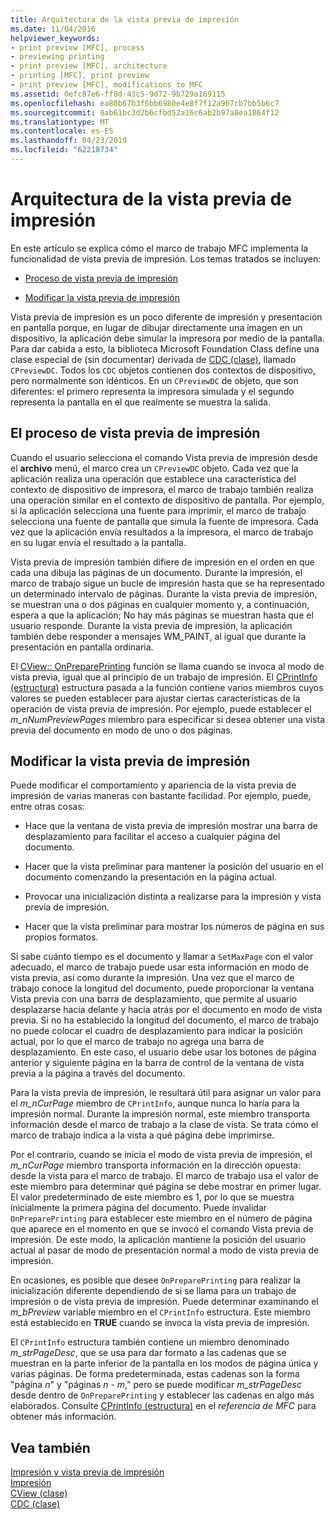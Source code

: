 ```yaml
---
title: Arquitectura de la vista previa de impresión
ms.date: 11/04/2016
helpviewer_keywords:
- print preview [MFC], process
- previewing printing
- print preview [MFC], architecture
- printing [MFC], print preview
- print preview [MFC], modifications to MFC
ms.assetid: 0efc87e6-ff8d-43c5-9d72-9b729a169115
ms.openlocfilehash: ea80b67b3f6bb6980e4e8f7f12a967cb7bb5b6c7
ms.sourcegitcommit: 0ab61bc3d2b6cfbd52a16c6ab2b97a8ea1864f12
ms.translationtype: MT
ms.contentlocale: es-ES
ms.lasthandoff: 04/23/2019
ms.locfileid: "62218734"
---
```

# <a name="print-preview-architecture"></a>Arquitectura de la vista previa de impresión

En este artículo se explica cómo el marco de trabajo MFC implementa la funcionalidad de vista previa de impresión. Los temas tratados se incluyen:

- [Proceso de vista previa de impresión](#_core_the_print_preview_process)

- [Modificar la vista previa de impresión](#_core_modifying_print_preview)

Vista previa de impresión es un poco diferente de impresión y presentación en pantalla porque, en lugar de dibujar directamente una imagen en un dispositivo, la aplicación debe simular la impresora por medio de la pantalla. Para dar cabida a esto, la biblioteca Microsoft Foundation Class define una clase especial de (sin documentar) derivada de [CDC (clase)](../mfc/reference/cdc-class.md), llamado `CPreviewDC`. Todos los `CDC` objetos contienen dos contextos de dispositivo, pero normalmente son idénticos. En un `CPreviewDC` de objeto, que son diferentes: el primero representa la impresora simulada y el segundo representa la pantalla en el que realmente se muestra la salida.

##  <a name="_core_the_print_preview_process"></a> El proceso de vista previa de impresión

Cuando el usuario selecciona el comando Vista previa de impresión desde el **archivo** menú, el marco crea un `CPreviewDC` objeto. Cada vez que la aplicación realiza una operación que establece una característica del contexto de dispositivo de impresora, el marco de trabajo también realiza una operación similar en el contexto de dispositivo de pantalla. Por ejemplo, si la aplicación selecciona una fuente para imprimir, el marco de trabajo selecciona una fuente de pantalla que simula la fuente de impresora. Cada vez que la aplicación envía resultados a la impresora, el marco de trabajo en su lugar envía el resultado a la pantalla.

Vista previa de impresión también difiere de impresión en el orden en que cada una dibuja las páginas de un documento. Durante la impresión, el marco de trabajo sigue un bucle de impresión hasta que se ha representado un determinado intervalo de páginas. Durante la vista previa de impresión, se muestran una o dos páginas en cualquier momento y, a continuación, espera a que la aplicación; No hay más páginas se muestran hasta que el usuario responde. Durante la vista previa de impresión, la aplicación también debe responder a mensajes WM_PAINT, al igual que durante la presentación en pantalla ordinaria.

El [CView:: OnPreparePrinting](../mfc/reference/cview-class.md#onprepareprinting) función se llama cuando se invoca al modo de vista previa, igual que al principio de un trabajo de impresión. El [CPrintInfo (estructura)](../mfc/reference/cprintinfo-structure.md) estructura pasada a la función contiene varios miembros cuyos valores se pueden establecer para ajustar ciertas características de la operación de vista previa de impresión. Por ejemplo, puede establecer el *m_nNumPreviewPages* miembro para especificar si desea obtener una vista previa del documento en modo de uno o dos páginas.

##  <a name="_core_modifying_print_preview"></a> Modificar la vista previa de impresión

Puede modificar el comportamiento y apariencia de la vista previa de impresión de varias maneras con bastante facilidad. Por ejemplo, puede, entre otras cosas:

- Hace que la ventana de vista previa de impresión mostrar una barra de desplazamiento para facilitar el acceso a cualquier página del documento.

- Hacer que la vista preliminar para mantener la posición del usuario en el documento comenzando la presentación en la página actual.

- Provocar una inicialización distinta a realizarse para la impresión y vista previa de impresión.

- Hacer que la vista preliminar para mostrar los números de página en sus propios formatos.

Si sabe cuánto tiempo es el documento y llamar a `SetMaxPage` con el valor adecuado, el marco de trabajo puede usar esta información en modo de vista previa, así como durante la impresión. Una vez que el marco de trabajo conoce la longitud del documento, puede proporcionar la ventana Vista previa con una barra de desplazamiento, que permite al usuario desplazarse hacia delante y hacia atrás por el documento en modo de vista previa. Si no ha establecido la longitud del documento, el marco de trabajo no puede colocar el cuadro de desplazamiento para indicar la posición actual, por lo que el marco de trabajo no agrega una barra de desplazamiento. En este caso, el usuario debe usar los botones de página anterior y siguiente página en la barra de control de la ventana de vista previa a la página a través del documento.

Para la vista previa de impresión, le resultará útil para asignar un valor para el *m_nCurPage* miembro de `CPrintInfo`, aunque nunca lo haría para la impresión normal. Durante la impresión normal, este miembro transporta información desde el marco de trabajo a la clase de vista. Se trata cómo el marco de trabajo indica a la vista a qué página debe imprimirse.

Por el contrario, cuando se inicia el modo de vista previa de impresión, el *m_nCurPage* miembro transporta información en la dirección opuesta: desde la vista para el marco de trabajo. El marco de trabajo usa el valor de este miembro para determinar qué página se debe mostrar en primer lugar. El valor predeterminado de este miembro es 1, por lo que se muestra inicialmente la primera página del documento. Puede invalidar `OnPreparePrinting` para establecer este miembro en el número de página que aparece en el momento en que se invocó el comando Vista previa de impresión. De este modo, la aplicación mantiene la posición del usuario actual al pasar de modo de presentación normal a modo de vista previa de impresión.

En ocasiones, es posible que desee `OnPreparePrinting` para realizar la inicialización diferente dependiendo de si se llama para un trabajo de impresión o de vista previa de impresión. Puede determinar examinando el *m_bPreview* variable miembro en el `CPrintInfo` estructura. Este miembro está establecido en **TRUE** cuando se invoca la vista previa de impresión.

El `CPrintInfo` estructura también contiene un miembro denominado *m_strPageDesc*, que se usa para dar formato a las cadenas que se muestran en la parte inferior de la pantalla en los modos de página única y varias páginas. De forma predeterminada, estas cadenas son la forma "página *n*" y "páginas *n* - *m*," pero se puede modificar *m_strPageDesc* desde dentro de `OnPreparePrinting` y establecer las cadenas en algo más elaborados. Consulte [CPrintInfo (estructura)](../mfc/reference/cprintinfo-structure.md) en el *referencia de MFC* para obtener más información.

## <a name="see-also"></a>Vea también

[Impresión y vista previa de impresión](../mfc/printing-and-print-preview.md)<br/>
[Impresión](../mfc/printing.md)<br/>
[CView (clase)](../mfc/reference/cview-class.md)<br/>
[CDC (clase)](../mfc/reference/cdc-class.md)
